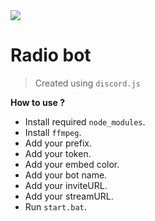 <img src="https://cdn.pixabay.com/photo/2018/08/16/11/59/radio-3610287_960_720.png">

# Radio bot

> Created using `discord.js`

**How to use ?**

- Install required `node_modules`.
- Install `ffmpeg`.
- Add your prefix.
- Add your token.
- Add your embed color.
- Add your bot name.
- Add your inviteURL.
- Add your streamURL.
- Run `start.bat`.